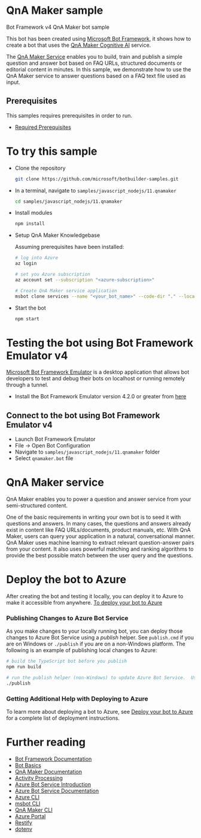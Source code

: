 # QnA Maker sample
Bot Framework v4 QnA Maker bot sample

This bot has been created using [Microsoft Bot Framework][1], it shows how to create a bot that uses the [QnA Maker Cognitive AI][19] service.

The [QnA Maker Service][19] enables you to build, train and publish a simple question and answer bot based on FAQ URLs, structured documents or editorial content in minutes. In this sample, we demonstrate how to use the QnA Maker service to answer questions based on a FAQ text file used as input.

## Prerequisites
This samples requires prerequisites in order to run.
- [Required Prerequisites][41]

# To try this sample
- Clone the repository
    ```bash
    git clone https://github.com/microsoft/botbuilder-samples.git
    ```
- In a terminal, navigate to `samples/javascript_nodejs/11.qnamaker`
    ```bash
    cd samples/javascript_nodejs/11.qnamaker
    ```
- Install modules
    ```bash
    npm install
    ```
- Setup QnA Maker Knowledgebase

    Assuming prerequisites have been installed:
    ```bash
    # log into Azure
    az login
    ```
    ```bash
    # set you Azure subscription
    az account set --subscription "<azure-subscription>"
    ```
    ```bash
    # Create QnA Maker service application
    msbot clone services --name "<your_bot_name>" --code-dir "." --location westus --sdkLanguage "Node" --folder deploymentScripts/msbotClone --verbose
    ```
- Start the bot
    ```bash
    npm start
    ```

# Testing the bot using Bot Framework Emulator **v4**
[Microsoft Bot Framework Emulator][5] is a desktop application that allows bot developers to test and debug their bots on localhost or running remotely through a tunnel.

- Install the Bot Framework Emulator version 4.2.0 or greater from [here][6]

## Connect to the bot using Bot Framework Emulator **v4**
- Launch Bot Framework Emulator
- File -> Open Bot Configuration
- Navigate to `samples/javascript_nodejs/11.qnamaker` folder
- Select `qnamaker.bot` file

# QnA Maker service
QnA Maker enables you to power a question and answer service from your semi-structured content.

One of the basic requirements in writing your own bot is to seed it with questions and answers. In many cases, the questions and answers already exist in content like FAQ URLs/documents, product manuals, etc. With QnA Maker, users can query your application in a natural, conversational manner. QnA Maker uses machine learning to extract relevant question-answer pairs from your content. It also uses powerful matching and ranking algorithms to provide the best possible match between the user query and the questions.

# Deploy the bot to Azure
After creating the bot and testing it locally, you can deploy it to Azure to make it accessible from anywhere.  [To deploy your bot to Azure][42]

### Publishing Changes to Azure Bot Service
As you make changes to your locally running bot, you can deploy those changes to Azure Bot Service using a _publish_ helper.  See `publish.cmd` if you are on Windows or `./publish` if you are on a non-Windows platform.  The following is an example of publishing local changes to Azure:

```bash
# build the TypeScript bot before you publish
npm run build
```

```bash
# run the publish helper (non-Windows) to update Azure Bot Service.  Use publish.cmd if running on Windows
./publish
```

### Getting Additional Help with Deploying to Azure
To learn more about deploying a bot to Azure, see [Deploy your bot to Azure][40] for a complete list of deployment instructions.

# Further reading
- [Bot Framework Documentation][20]
- [Bot Basics][32]
- [QnA Maker Documentation][23]
- [Activity Processing][25]
- [Azure Bot Service Introduction][21]
- [Azure Bot Service Documentation][22]
- [Azure CLI][7]
- [msbot CLI][9]
- [QnA Maker CLI][24]
- [Azure Portal][10]
- [Restify][30]
- [dotenv][31]

[1]: https://dev.botframework.com
[4]: https://nodejs.org
[5]: https://github.com/microsoft/botframework-emulator
[6]: https://github.com/Microsoft/BotFramework-Emulator/releases
[7]: https://docs.microsoft.com/en-us/cli/azure/?view=azure-cli-latest
[8]: https://docs.microsoft.com/en-us/cli/azure/install-azure-cli?view=azure-cli-latest
[9]: https://github.com/Microsoft/botbuilder-tools/tree/master/packages/MSBot
[10]: https://portal.azure.com
[19]: https://www.qnamaker.ai
[20]: https://docs.botframework.com
[21]: https://docs.microsoft.com/en-us/azure/bot-service/bot-service-overview-introduction?view=azure-bot-service-4.0
[22]: https://docs.microsoft.com/en-us/azure/bot-service/?view=azure-bot-service-4.0
[23]: https://docs.microsoft.com/en-us/azure/cognitive-services/qnamaker/overview/overview
[24]: https://github.com/Microsoft/botbuilder-tools/tree/master/packages/QnAMaker
[25]: https://docs.microsoft.com/en-us/azure/bot-service/bot-builder-concept-activity-processing?view=azure-bot-service-4.0
[30]: https://www.npmjs.com/package/restify
[31]: https://www.npmjs.com/package/dotenv
[32]: https://docs.microsoft.com/en-us/azure/bot-service/bot-builder-basics?view=azure-bot-service-4.0
[40]: https://aka.ms/azuredeployment
[41]: ./PREREQUISITES.md
[42]: https://docs.microsoft.com/en-us/azure/bot-service/bot-builder-deploy-az-cli?view=azure-bot-service-4.0
